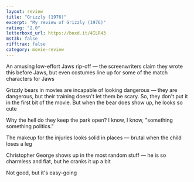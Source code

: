 ```yaml
---
layout: review
title: "Grizzly (1976)"
excerpt: "My review of Grizzly (1976)"
rating: "2.0"
letterboxd_url: https://boxd.it/4ILR43
mst3k: false
rifftrax: false
category: movie-review
---
```


An amusing low-effort Jaws rip-off — the screenwriters claim they wrote this before Jaws, but even costumes line up for some of the match characters for Jaws

Grizzly bears in movies are incapable of looking dangerous — they are dangerous, but their training doesn't let them be scary. So, they don't put it in the first bit of the movie. But when the bear does show up, he looks so cute

Why the hell do they keep the park open? I know, I know, "something something politics."

The makeup for the injuries looks solid in places — brutal when the child loses a leg

Christopher George shows up in the most random stuff — he is so charmless and flat, but he cranks it up a bit

Not good, but it's easy-going
